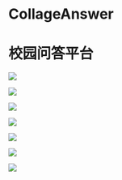# CollageAnswer
# 校园问答平台

![](https://github.com/fenghao1994/CollageAnswer/raw/master/app/src/main/res/raw/a.png)

![](https://github.com/fenghao1994/CollageAnswer/raw/master/app/src/main/res/raw/b.png)

![](https://github.com/fenghao1994/CollageAnswer/raw/master/app/src/main/res/raw/c.png)

![](https://github.com/fenghao1994/CollageAnswer/raw/master/app/src/main/res/raw/d.png)

![](https://github.com/fenghao1994/CollageAnswer/raw/master/app/src/main/res/raw/e.png)

![](https://github.com/fenghao1994/CollageAnswer/raw/master/app/src/main/res/raw/f.png)

![](https://github.com/fenghao1994/CollageAnswer/raw/master/app/src/main/res/raw/g.png)

